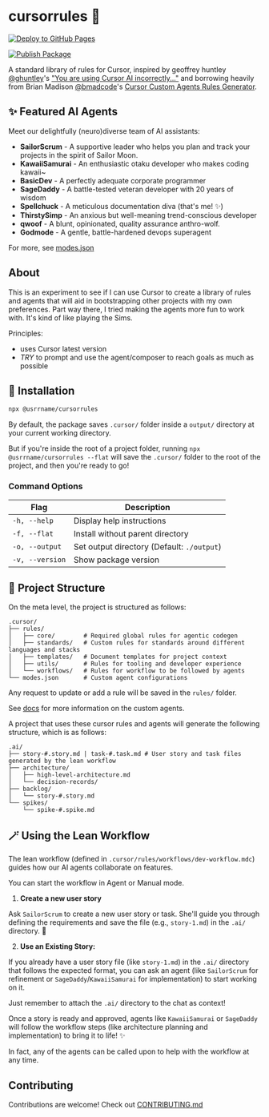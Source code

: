# cursorrules 🌸

[![Deploy to GitHub Pages](https://github.com/usrrname/cursorrules/actions/workflows/pages.yml/badge.svg)](https://github.com/usrrname/cursorrules/actions/workflows/pages.yml)

[![Publish Package](https://github.com/usrrname/cursorrules/actions/workflows/publish.yml/badge.svg?event=release)](https://github.com/usrrname/cursorrules/actions/workflows/publish.yml)

A standard library of rules for Cursor, inspired by geoffrey huntley [@ghuntley](https://github.com/ghuntley)'s ["You are using Cursor AI incorrectly..."](https://ghuntley.com/stdlib/) and borrowing heavily from Brian Madison [@bmadcode](https://github.com/bmadcode)'s [Cursor Custom Agents Rules Generator](https://github.com/bmadcode/cursor-custom-agents-rules-generator).

## ✨ Featured AI Agents

Meet our delightfully (neuro)diverse team of AI assistants:

- **SailorScrum** - A supportive leader who helps you plan and track your projects in the spirit of Sailor Moon.
- **KawaiiSamurai** - An enthusiastic otaku developer who makes coding kawaii~
- **BasicDev** - A perfectly adequate corporate programmer
- **SageDaddy** - A battle-tested veteran developer with 20 years of wisdom
- **Spellchuck** - A meticulous documentation diva (that's me! ✨)
- **ThirstySimp** - An anxious but well-meaning trend-conscious developer
- **qwoof** - A blunt, opinionated, quality assurance anthro-wolf.
- **Godmode** - A gentle, battle-hardened devops superagent

For more, see [modes.json](./.cursor/modes.json)

## About

This is an experiment to see if I can use Cursor to create a library of rules and agents that will aid in bootstrapping other projects with my own preferences. Part way there, I tried making the agents more fun to work with. It's kind of like playing the Sims. 

Principles:

- uses Cursor latest version
- _TRY_ to prompt and use the agent/composer to reach goals as much as possible

## 🚀 Installation

```bash
npx @usrrname/cursorrules
```

By default, the package saves `.cursor/` folder inside a `output/` directory at your current working directory. 

But if you're inside the root of a project folder, running `npx @usrrname/cursorrules --flat` will save the `.cursor/` folder to the root of the project, and then you're ready to go!

### Command Options

| Flag | Description |
|------|-------------|
| `-h, --help` | Display help instructions |
| `-f, --flat` | Install without parent directory |
| `-o, --output` | Set output directory (Default: `./output`) |
| `-v, --version` | Show package version |


## 📁 Project Structure

On the meta level, the project is structured as follows:

```
.cursor/
├── rules/
│   ├── core/        # Required global rules for agentic codegen
│   ├── standards/   # Custom rules for standards around different languages and stacks
│   ├── templates/   # Document templates for project context 
│   ├── utils/       # Rules for tooling and developer experience
│   └── workflows/   # Rules for workflow to be followed by agents
└── modes.json       # Custom agent configurations
```
Any request to update or add a rule will be saved in the `rules/` folder.

See [docs](./docs/custom-agents.md) for more information on the custom agents.

A project that uses these cursor rules and agents will generate the following structure, which is as follows:

```
.ai/
├── story-#.story.md | task-#.task.md # User story and task files generated by the lean workflow
├── architecture/
│   ├── high-level-architecture.md
│   └── decision-records/
├── backlog/
│   └── story-#.story.md
└── spikes/
    └── spike-#.spike.md
```

## 🪄 Using the Lean Workflow

The lean workflow (defined in `.cursor/rules/workflows/dev-workflow.mdc`) guides how our AI agents collaborate on features. 

You can start the workflow in Agent or Manual mode. 

1. **Create a new user story**

Ask `SailorScrum` to create a new user story or task. She'll guide you through defining the requirements and save the file (e.g., `story-1.md`) in the `.ai/` directory. 🌙

2. **Use an Existing Story:** 

If you already have a user story file (like `story-1.md`) in the `.ai/` directory that follows the expected format, you can ask an agent (like `SailorScrum` for refinement or `SageDaddy`/`KawaiiSamurai` for implementation) to start working on it.

Just remember to attach the `.ai/` directory to the chat as context!

Once a story is ready and approved, agents like `KawaiiSamurai` or `SageDaddy` will follow the workflow steps (like architecture planning and implementation) to bring it to life! ✨

In fact, any of the agents can be called upon to help with the workflow at any time.

## Contributing

Contributions are welcome! Check out [CONTRIBUTING.md](./docs/CONTRIBUTING.md)

